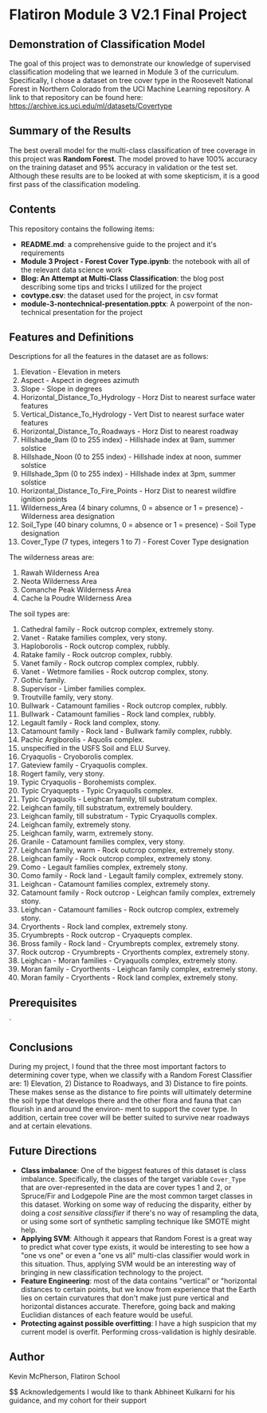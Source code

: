 # Flatiron Module 3 V2.1 Final Project

## Demonstration of Classification Model 
The goal of this project was to demonstrate our knowledge of supervised classification modeling that we learned in Module 3 of the curriculum. 
Specifically, I chose a dataset on tree cover type in the Roosevelt National Forest in Northern Colorado from the UCI Machine Learning repository.
A link to that repository can be found here: https://archive.ics.uci.edu/ml/datasets/Covertype

## Summary of the Results
The best overall model for the multi-class classification of tree coverage in this project was **Random Forest**. The model proved to have
100% accuracy on the training dataset and 95% accuracy in validation or the test set. Although these results are to be looked at with some
skepticism, it is a good first pass of the classification modeling.

## Contents
This repository contains the following items:
- **README.md**: a comprehensive guide to the project and it's requirements
- **Module 3 Project - Forest Cover Type.ipynb**: the notebook with all of the relevant data science work
- **Blog: An Attempt at Multi-Class Classification**: the blog post describing some tips and tricks I utilized for the project
- **covtype.csv**: the dataset used for the project, in csv format
- **module-3-nontechnical-presentation.pptx**: A powerpoint of the non-technical presentation for the project

## Features and Definitions

Descriptions for all the features in the dataset are as follows: 

1. Elevation - Elevation in meters
2. Aspect - Aspect in degrees azimuth
3. Slope - Slope in degrees
4. Horizontal_Distance_To_Hydrology - Horz Dist to nearest surface water features
5. Vertical_Distance_To_Hydrology - Vert Dist to nearest surface water features
6. Horizontal_Distance_To_Roadways - Horz Dist to nearest roadway
7. Hillshade_9am (0 to 255 index) - Hillshade index at 9am, summer solstice
8. Hillshade_Noon (0 to 255 index) - Hillshade index at noon, summer solstice
9. Hillshade_3pm (0 to 255 index) - Hillshade index at 3pm, summer solstice
10. Horizontal_Distance_To_Fire_Points - Horz Dist to nearest wildfire ignition points
11. Wilderness_Area (4 binary columns, 0 = absence or 1 = presence) - Wilderness area designation
12. Soil_Type (40 binary columns, 0 = absence or 1 = presence) - Soil Type designation
13. Cover_Type (7 types, integers 1 to 7) - Forest Cover Type designation

The wilderness areas are:

1. Rawah Wilderness Area
2. Neota Wilderness Area
3. Comanche Peak Wilderness Area
4. Cache la Poudre Wilderness Area

The soil types are:

1. Cathedral family - Rock outcrop complex, extremely stony.
2. Vanet - Ratake families complex, very stony.
3. Haploborolis - Rock outcrop complex, rubbly.
4. Ratake family - Rock outcrop complex, rubbly.
5. Vanet family - Rock outcrop complex complex, rubbly.
6. Vanet - Wetmore families - Rock outcrop complex, stony.
7. Gothic family.
8. Supervisor - Limber families complex.
9. Troutville family, very stony.
10. Bullwark - Catamount families - Rock outcrop complex, rubbly.
11. Bullwark - Catamount families - Rock land complex, rubbly.
12. Legault family - Rock land complex, stony.
13. Catamount family - Rock land - Bullwark family complex, rubbly.
14. Pachic Argiborolis - Aquolis complex.
15. unspecified in the USFS Soil and ELU Survey.
16. Cryaquolis - Cryoborolis complex.
17. Gateview family - Cryaquolis complex.
18. Rogert family, very stony.
19. Typic Cryaquolis - Borohemists complex.
20. Typic Cryaquepts - Typic Cryaquolls complex.
21. Typic Cryaquolls - Leighcan family, till substratum complex.
22. Leighcan family, till substratum, extremely bouldery.
23. Leighcan family, till substratum - Typic Cryaquolls complex.
24. Leighcan family, extremely stony.
25. Leighcan family, warm, extremely stony.
26. Granile - Catamount families complex, very stony.
27. Leighcan family, warm - Rock outcrop complex, extremely stony.
28. Leighcan family - Rock outcrop complex, extremely stony.
29. Como - Legault families complex, extremely stony.
30. Como family - Rock land - Legault family complex, extremely stony.
31. Leighcan - Catamount families complex, extremely stony.
32. Catamount family - Rock outcrop - Leighcan family complex, extremely stony.
33. Leighcan - Catamount families - Rock outcrop complex, extremely stony.
34. Cryorthents - Rock land complex, extremely stony.
35. Cryumbrepts - Rock outcrop - Cryaquepts complex.
36. Bross family - Rock land - Cryumbrepts complex, extremely stony.
37. Rock outcrop - Cryumbrepts - Cryorthents complex, extremely stony.
38. Leighcan - Moran families - Cryaquolls complex, extremely stony.
39. Moran family - Cryorthents - Leighcan family complex, extremely stony.
40. Moran family - Cryorthents - Rock land complex, extremely stony.

## Prerequisites
`

## Conclusions

During my project, I found that the three most important factors to determining cover type, when we classify with a Random Forest
Classifier are: 1) Elevation, 2) Distance to Roadways, and 3) Distance to fire points. These makes sense as the distance to fire points 
will ultimately determine the soil type that develops there and the other flora and fauna that can flourish in and around the environ-
ment to support the cover type. In addition, certain tree cover will be better suited to survive near roadways and at certain elevations.

## Future Directions 
- **Class imbalance**: One of the biggest features of this dataset is class imbalance. Specifically, the classes of the target variable `Cover_Type` that are over-represented in the data are cover types 1 and 2, or Spruce/Fir and Lodgepole Pine are the most common target classes in this dataset. Working on some way of reducing the disparity, either by doing a _cost sensitive classifier_ if there's no way of resampling the data, or using some sort of synthetic sampling technique like SMOTE might help.
- **Applying SVM**: Although it appears that Random Forest is a great way to predict what cover type exists, it would be interesting to see how a "one vs one" or even a "one vs all" multi-clas classifier would work in this situation. Thus, applying SVM would be an interesting way of bringing in new classification technology to the project.
- **Feature Engineering**: most of the data contains "vertical" or "horizontal distances to certain points, but we know from experience that the Earth lies on certain curvatures that don't make just pure vertical and horizontal distances accurate. Therefore, going back and making Euclidian distances of each feature would be useful. 
- **Protecting against possible overfitting**: I have a high suspicion that my current model is overfit. Performing cross-validation is highly desirable.

## Author
Kevin McPherson, Flatiron School

$$ Acknowledgements
I would like to thank Abhineet Kulkarni for his guidance, and my cohort for their support
